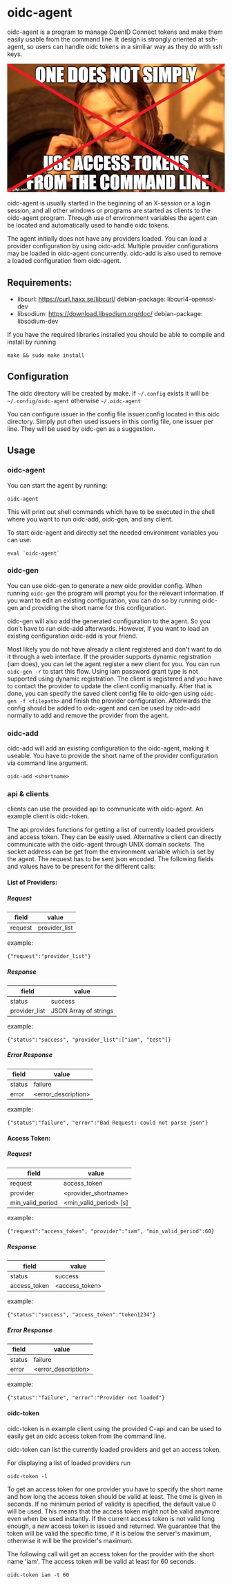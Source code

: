 # oidc-agent
oidc-agent is a program to manage OpenID Connect tokens and make them easily usable 
from the command line. It design is strongly oriented at ssh-agent, so users can 
handle oidc tokens in a similiar way as they do with ssh keys. 

![one does simply](one_does_simply.jpg)

oidc-agent is usually started in the beginning of
an X-session or a login session, and all other windows or programs are started as 
clients to the oidc-agent program. Through use of environment variables the agent 
can be located and automatically used to handle oidc tokens.

The agent initially does not have any providers loaded.  You can load a
provider configuration by using oidc-add.  Multiple provider configurations may
be loaded in oidc-agent concurrently.  oidc-add is also used to remove a loaded
configuration from oidc-agent.

## Requirements:
  - libcurl: https://curl.haxx.se/libcurl/ debian-package: libcurl4-openssl-dev
  - libsodium: https://download.libsodium.org/doc/ debian-package:
    libsodium-dev

If you have the required libraries installed you should be able to compile and 
install by running 
```
make && sudo make install
``` 

## Configuration
The oidc directory will be created by make. If ```~/.config``` exists it will be ```~/.config/oidc-agent``` otherwise ```~/.oidc-agent```

You can configure issuer in the config file issuer.config located in this oidc directory. Simply put often used issuers in this config file, one issuer per line. They will be used by oidc-gen as a suggestion. 

## Usage

### oidc-agent
You can start the agent by running:
```
oidc-agent
```
This will print out shell commands which have to be executed in the shell where
you want to run oidc-add, oidc-gen, and any client.

To start oidc-agent and directly set the needed environment variables you can use:
```
eval `oidc-agent`
```

### oidc-gen
You can use oidc-gen to generate a new oidc provider config. When running
```oidc-gen``` the program will prompt you for the relevant
information. 
If you want to edit an existing configuration, you can do so by running oidc-gen
and providing the short name for this configuration.

oidc-gen will also add the generated configuration to the agent. So you don't
have to run oidc-add afterwards. However, if you want to load an existing
configuration oidc-add is your friend.

Most likely you do not have already a client registered and don't want to do it through a web 
interface. If the provider supports dynamic registration (iam does), you can let the agent
register a new client for you. You can run ```oidc-gen -r``` to start this flow. Using iam 
password grant type is not supported using dynamic registration. The client is registered
and you have to contact the provider to update the client config manually. After that is
done, you can specify the saved client config file to oidc-gen using ```oidc-gen -f <filepath>```
and finish the provider configuration. Afterwards the config should be added to oidc-agent 
and can be used by oidc-add normally to add and remove the provider from the agent.

### oidc-add
oidc-add will add an existing configuration to the oidc-agent, making it useable. You
have to provide the short name of the provider configuration via command line
argument.
```
oidc-add <shortname>
```

### api & clients
clients can use the provided api to communicate with oidc-agent. An example client is
oidc-token. 

The api provides functions for getting a list of currently loaded providers and access token. They can be easily used. Alternative a client can directly communicate with the oidc-agent through UNIX domain sockets. The socket address can be get from the environment variable which is set by the agent. The request has to be sent json encoded.
The following fields and values have to be present for the different calls:

#### List of Providers:

##### Request
| field   | value         |
|---------|---------------|
| request | provider_list |

example:
```
{"request":"provider_list"}
```

##### Response
| field         | value                 |
|---------------|-----------------------|
| status        | success               |
| provider_list | JSON Array of strings |

example:
```
{"status":"success", "provider_list":["iam", "test"]}
```

##### Error Response
| field  | value               |
|--------|---------------------|
| status | failure             |
| error  | <error_description> |

example:
```
{"status":"failure", "error":"Bad Request: could not parse json"}
```

#### Access Token:
##### Request
| field            | value                  |
|------------------|------------------------|
| request          | access_token           |
| provider         | <provider_shortname>   |
| min_valid_period | <min_valid_period> [s] |

example:
```
{"request":"access_token", "provider":"iam", "min_valid_period":60}
```

##### Response
| field        | value          |
|--------------|----------------|
| status       | success        |
| access_token | <access_token> |

example:
```
{"status":"success", "access_token":"token1234"}
```

##### Error Response
| field  | value               |
|--------|---------------------|
| status | failure             |
| error  | <error_description> |

example:
```
{"status":"failure", "error":"Provider not loaded"}
```

#### oidc-token
oidc-token is n example client using the provided C-api and can be used to easily get an oidc access token from the command line.

oidc-token can list the currently loaded providers and get an access token.

For displaying a list of loaded providers run
```
oidc-token -l
```

To get an access token for one provider you have to specify the short name and
how long the access token should be valid at least. The time is given in
seconds. If no minimum period of validity is specified, the default value 0 will
be used. This means that the access token might not be valid anymore even when
be used instantly. If the current access token is not valid long enough, a new 
access token is issued and returned. We guarantee that the token will be valid 
the specific time, if it is below the server's maximum, otherwise it will be the 
provider's maximum.

The following call will get an access token for the provider with the short name
'iam'. The access token will be valid at least for 60 seconds.
```
oidc-token iam -t 60
```

